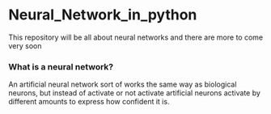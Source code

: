 # Neural_Network_in_python
This repository will be all about neural networks and there are more to come very soon

### What is a neural network?

An artificial neural network sort of works the same way as biological neurons, but instead of activate or not activate artificial neurons activate by different amounts to express how confident it is. 
